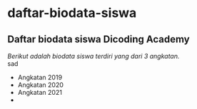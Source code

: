 daftar-biodata-siswa
==
Daftar biodata siswa Dicoding Academy
--
*Berikut adalah biodata siswa terdiri yang dari 3 angkatan.*<br>sad</br>
- Angkatan 2019
- Angkatan 2020
- Angkatan 2021
- 
